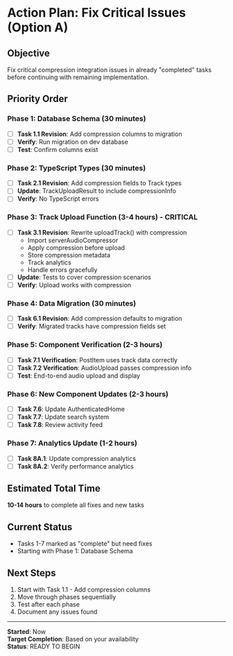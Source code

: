# Action Plan: Fix Critical Issues (Option A)

## Objective
Fix critical compression integration issues in already "completed" tasks before continuing with remaining implementation.

## Priority Order

### Phase 1: Database Schema (30 minutes)
- [ ] **Task 1.1 Revision**: Add compression columns to migration
- [ ] **Verify**: Run migration on dev database
- [ ] **Test**: Confirm columns exist

### Phase 2: TypeScript Types (30 minutes)
- [ ] **Task 2.1 Revision**: Add compression fields to Track types
- [ ] **Update**: TrackUploadResult to include compressionInfo
- [ ] **Verify**: No TypeScript errors

### Phase 3: Track Upload Function (3-4 hours) - CRITICAL
- [ ] **Task 3.1 Revision**: Rewrite uploadTrack() with compression
  - Import serverAudioCompressor
  - Apply compression before upload
  - Store compression metadata
  - Track analytics
  - Handle errors gracefully
- [ ] **Update**: Tests to cover compression scenarios
- [ ] **Verify**: Upload works with compression

### Phase 4: Data Migration (30 minutes)
- [ ] **Task 6.1 Revision**: Add compression defaults to migration
- [ ] **Verify**: Migrated tracks have compression fields set

### Phase 5: Component Verification (2-3 hours)
- [ ] **Task 7.1 Verification**: PostItem uses track data correctly
- [ ] **Task 7.2 Verification**: AudioUpload passes compression info
- [ ] **Test**: End-to-end audio upload and display

### Phase 6: New Component Updates (2-3 hours)
- [ ] **Task 7.6**: Update AuthenticatedHome
- [ ] **Task 7.7**: Update search system
- [ ] **Task 7.8**: Review activity feed

### Phase 7: Analytics Update (1-2 hours)
- [ ] **Task 8A.1**: Update compression analytics
- [ ] **Task 8A.2**: Verify performance analytics

## Estimated Total Time
**10-14 hours** to complete all fixes and new tasks

## Current Status
- Tasks 1-7 marked as "complete" but need fixes
- Starting with Phase 1: Database Schema

## Next Steps
1. Start with Task 1.1 - Add compression columns
2. Move through phases sequentially
3. Test after each phase
4. Document any issues found

---

**Started**: Now  
**Target Completion**: Based on your availability  
**Status**: READY TO BEGIN
